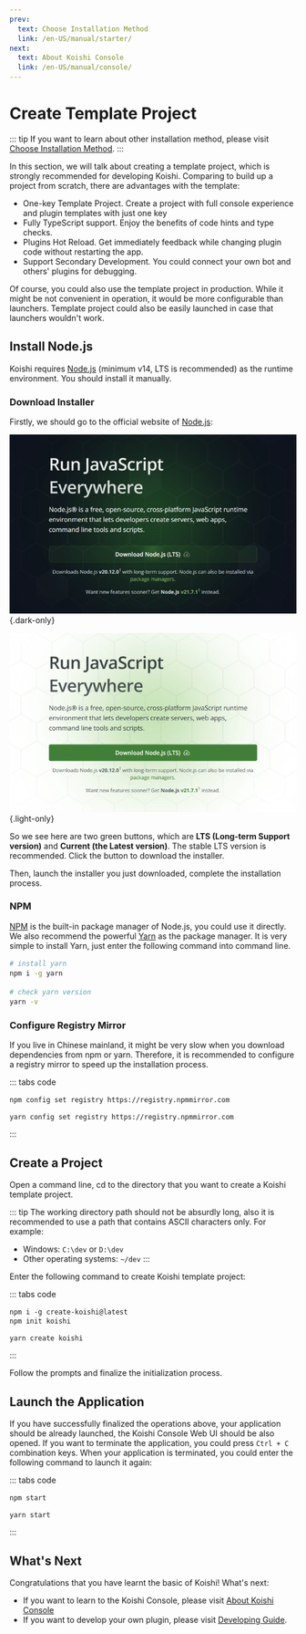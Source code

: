 ```yaml
---
prev:
  text: Choose Installation Method
  link: /en-US/manual/starter/
next:
  text: About Koishi Console
  link: /en-US/manual/console/
---
```


# Create Template Project

::: tip
If you want to learn about other installation method, please visit [Choose Installation Method](./index.md).
:::

In this section, we will talk about creating a template project, which is strongly recommended for developing Koishi. Comparing to build up a project from scratch, there are advantages with the template:

- One-key Template Project. Create a project with full console experience and plugin templates with just one key
- Fully TypeScript support. Enjoy the benefits of code hints and type checks.
- Plugins Hot Reload. Get immediately feedback while changing plugin code without restarting the app.
- Support Secondary Development. You could connect your own bot and others' plugins for debugging.

Of course, you could also use the template project in production. While it might be not convenient in operation, it would be more configurable than launchers. Template project could also be easily launched in case that launchers wouldn't work.

## Install Node.js

Koishi requires [Node.js](https://nodejs.org/) (minimum v14, LTS is recommended) as the runtime environment. You should install it manually.

### Download Installer

Firstly, we should go to the official website of [Node.js](https://nodejs.org/):

![home](/manual/nodejs/home-dark.webp) {.dark-only}

![home](/manual/nodejs/home-light.webp) {.light-only}

So we see here are two green buttons, which are **LTS (Long-term Support version)** and **Current (the Latest version)**. The stable LTS version is recommended. Click the button to download the installer.

Then, launch the installer you just downloaded, complete the installation process.

### NPM

[NPM](https://www.npmjs.com/) is the built-in package manager of Node.js, you could use it directly. We also recommend the powerful [Yarn](https://classic.yarnpkg.com/) as the package manager. It is very simple to install Yarn, just enter the following command into command line.

```sh
# install yarn
npm i -g yarn

# check yarn version
yarn -v
```

### Configure Registry Mirror

If you live in Chinese mainland, it might be very slow when you download dependencies from npm or yarn. Therefore, it is recommended to configure a registry mirror to speed up the installation process.

::: tabs code
```npm
npm config set registry https://registry.npmmirror.com
```
```yarn
yarn config set registry https://registry.npmmirror.com
```
:::

## Create a Project

Open a command line, cd to the directory that you want to create a Koishi template project.

::: tip
The working directory path should not be absurdly long, also it is recommended to use a path that contains ASCII characters only. For example:

- Windows: `C:\dev` or `D:\dev`
- Other operating systems: `~/dev`
:::

Enter the following command to create Koishi template project:

::: tabs code
```npm
npm i -g create-koishi@latest
npm init koishi
```
```yarn
yarn create koishi
```
:::

Follow the prompts and finalize the initialization process.

## Launch the Application

If you have successfully finalized the operations above, your application should be already launched, the Koishi Console Web UI should be also opened. If you want to terminate the application, you could press `Ctrl + C` combination keys. When your application is terminated, you could enter the following command to launch it again:

::: tabs code
```npm
npm start
```
```yarn
yarn start
```
:::

## What's Next

Congratulations that you have learnt the basic of Koishi! What's next:

- If you want to learn to the Koishi Console, please visit [About Koishi Console](../console/index.md)
- If you want to develop your own plugin, please visit [Developing Guide](../../guide/index.md).
